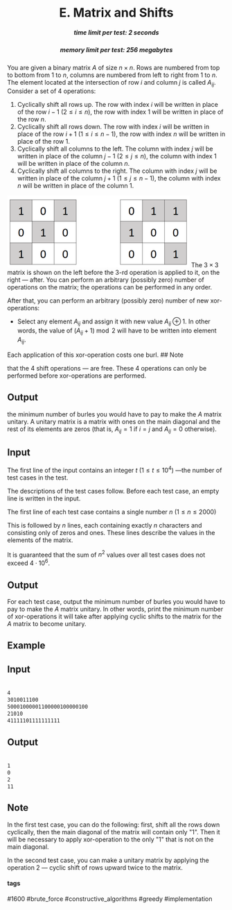 <h1 style='text-align: center;'> E. Matrix and Shifts</h1>

<h5 style='text-align: center;'>time limit per test: 2 seconds</h5>
<h5 style='text-align: center;'>memory limit per test: 256 megabytes</h5>

You are given a binary matrix $A$ of size $n \times n$. Rows are numbered from top to bottom from $1$ to $n$, columns are numbered from left to right from $1$ to $n$. The element located at the intersection of row $i$ and column $j$ is called $A_{ij}$. Consider a set of $4$ operations:

1. Cyclically shift all rows up. The row with index $i$ will be written in place of the row $i-1$ ($2 \le i \le n$), the row with index $1$ will be written in place of the row $n$.
2. Cyclically shift all rows down. The row with index $i$ will be written in place of the row $i+1$ ($1 \le i \le n - 1$), the row with index $n$ will be written in place of the row $1$.
3. Cyclically shift all columns to the left. The column with index $j$ will be written in place of the column $j-1$ ($2 \le j \le n$), the column with index $1$ will be written in place of the column $n$.
4. Cyclically shift all columns to the right. The column with index $j$ will be written in place of the column $j+1$ ($1 \le j \le n - 1$), the column with index $n$ will be written in place of the column $1$.

 ![](images/60c1cf4f800e532afaecc009e564efc466a1a6f3.png) The $3 \times 3$ matrix is shown on the left before the $3$-rd operation is applied to it, on the right — after. You can perform an arbitrary (possibly zero) number of operations on the matrix; the operations can be performed in any order.

After that, you can perform an arbitrary (possibly zero) number of new xor-operations:

* Select any element $A_{ij}$ and assign it with new value $A_{ij} \oplus 1$. In other words, the value of $(A_{ij} + 1) \bmod 2$ will have to be written into element $A_{ij}$.

Each application of this xor-operation costs one burl. ## Note

 that the $4$ shift operations — are free. These $4$ operations can only be performed before xor-operations are performed.

## Output

 the minimum number of burles you would have to pay to make the $A$ matrix unitary. A unitary matrix is a matrix with ones on the main diagonal and the rest of its elements are zeros (that is, $A_{ij} = 1$ if $i = j$ and $A_{ij} = 0$ otherwise).

## Input

The first line of the input contains an integer $t$ ($1 \le t \le 10^4$) —the number of test cases in the test.

The descriptions of the test cases follow. Before each test case, an empty line is written in the input.

The first line of each test case contains a single number $n$ ($1 \le n \le 2000$)

This is followed by $n$ lines, each containing exactly $n$ characters and consisting only of zeros and ones. These lines describe the values in the elements of the matrix.

It is guaranteed that the sum of $n^2$ values over all test cases does not exceed $4 \cdot 10^6$.

## Output

For each test case, output the minimum number of burles you would have to pay to make the $A$ matrix unitary. In other words, print the minimum number of xor-operations it will take after applying cyclic shifts to the matrix for the $A$ matrix to become unitary.

## Example

## Input


```

4  
3010011100  
50001000001100000100000100  
21010  
41111101111111111
```
## Output


```

1
0
2
11

```
## Note

In the first test case, you can do the following: first, shift all the rows down cyclically, then the main diagonal of the matrix will contain only "1". Then it will be necessary to apply xor-operation to the only "1" that is not on the main diagonal.

In the second test case, you can make a unitary matrix by applying the operation $2$ — cyclic shift of rows upward twice to the matrix.



#### tags 

#1600 #brute_force #constructive_algorithms #greedy #implementation 